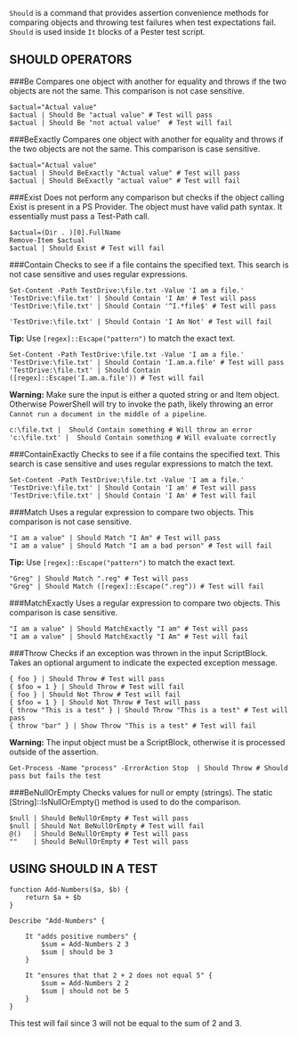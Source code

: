 `Should` is a command that provides assertion convenience methods for comparing objects and throwing test failures when test expectations fail. `Should` is used inside `It` blocks of a Pester test script.

SHOULD OPERATORS
--------------
###Be
Compares one object with another for equality and throws if the two objects are not the same.  This comparison is not case sensitive.

```posh
$actual="Actual value"
$actual | Should Be "actual value" # Test will pass
$actual | Should Be "not actual value"  # Test will fail
```

###BeExactly
Compares one object with another for equality and throws if the two objects are not the same.  This comparison is case sensitive.

```posh
$actual="Actual value"
$actual | Should BeExactly "Actual value" # Test will pass
$actual | Should BeExactly "actual value" # Test will fail
```

###Exist
Does not perform any comparison but checks if the object calling Exist is present in a PS Provider. The object must have valid path syntax. It essentially must pass a Test-Path call.

```posh
$actual=(Dir . )[0].FullName
Remove-Item $actual
$actual | Should Exist # Test will fail
```

###Contain
Checks to see if a file contains the specified text.  This search is not case sensitive and uses regular expressions. 

```posh
Set-Content -Path TestDrive:\file.txt -Value 'I am a file.'
'TestDrive:\file.txt' | Should Contain 'I Am' # Test will pass
'TestDrive:\file.txt' | Should Contain '^I.*file$' # Test will pass

'TestDrive:\file.txt' | Should Contain 'I Am Not' # Test will fail
```

**Tip:** Use ```[regex]::Escape("pattern")``` to match the exact text.

```posh
Set-Content -Path TestDrive:\file.txt -Value 'I am a file.'
'TestDrive:\file.txt' | Should Contain 'I.am.a.file' # Test will pass
'TestDrive:\file.txt' | Should Contain ([regex]::Escape('I.am.a.file')) # Test will fail
```

**Warning:** Make sure the input is either a quoted string or and Item object. Otherwise PowerShell will try to invoke the 
path, likely throwing an error ```Cannot run a document in the middle of a pipeline```.

```posh
c:\file.txt |  Should Contain something # Will throw an error
'c:\file.txt' |  Should Contain something # Will evaluate correctly
```

###ContainExactly
Checks to see if a file contains the specified text.  This search is case sensitive and uses regular expressions to match the text.

```posh
Set-Content -Path TestDrive:\file.txt -Value 'I am a file.'
'TestDrive:\file.txt' | Should Contain 'I am' # Test will pass
'TestDrive:\file.txt' | Should Contain 'I Am' # Test will fail
```

###Match
Uses a regular expression to compare two objects.  This comparison is not case sensitive.

```posh
"I am a value" | Should Match "I Am" # Test will pass
"I am a value" | Should Match "I am a bad person" # Test will fail
```
**Tip:** Use ```[regex]::Escape("pattern")``` to match the exact text.
```posh
"Greg" | Should Match ".reg" # Test will pass
"Greg" | Should Match ([regex]::Escape(".reg")) # Test will fail
```

###MatchExactly
Uses a regular expression to compare two objects.  This comparison is case sensitive.

```posh
"I am a value" | Should MatchExactly "I am" # Test will pass
"I am a value" | Should MatchExactly "I Am" # Test will fail
```

###Throw
Checks if an exception was thrown in the input ScriptBlock. Takes an optional argument to indicate the expected exception message.

```posh
{ foo } | Should Throw # Test will pass
{ $foo = 1 } | Should Throw # Test will fail
{ foo } | Should Not Throw # Test will fail
{ $foo = 1 } | Should Not Throw # Test will pass
{ throw "This is a test" } | Should Throw "This is a test" # Test will pass
{ throw "bar" } | Show Throw "This is a test" # Test will fail
```

**Warning:** The input object must be a ScriptBlock, otherwise it is processed outside of the assertion.
```posh
Get-Process -Name "process" -ErrorAction Stop  | Should Throw # Should pass but fails the test
```

###BeNullOrEmpty
Checks values for null or empty (strings). The static [String]::IsNullOrEmpty() method is used to do the comparison.

```posh
$null | Should BeNullOrEmpty # Test will pass
$null | Should Not BeNullOrEmpty # Test will fail
@()   | Should BeNullOrEmpty # Test will pass
""    | Should BeNullOrEmpty # Test will pass
```

USING SHOULD IN A TEST
----------------------

```posh
function Add-Numbers($a, $b) {
	return $a + $b
}

Describe "Add-Numbers" {

	It "adds positive numbers" {
	    $sum = Add-Numbers 2 3
	    $sum | should be 3
	}
            
    It "ensures that that 2 + 2 does not equal 5" {
	    $sum = Add-Numbers 2 2
	    $sum | should not be 5
	}
}
```

This test will fail since 3 will not be equal to the sum of 2 and 3.